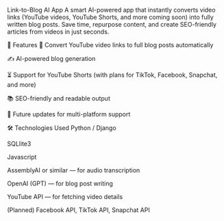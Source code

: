 Link-to-Blog AI App
A smart AI-powered app that instantly converts video links (YouTube videos, YouTube Shorts, and more coming soon) into fully written blog posts.
Save time, repurpose content, and create SEO-friendly articles from videos in just seconds.

🚀 Features
🎥 Convert YouTube video links to full blog posts automatically

✍️ AI-powered blog generation

⏳ Support for YouTube Shorts (with plans for TikTok, Facebook, Snapchat, and more)

📚 SEO-friendly and readable output

🔮 Future updates for multi-platform support

🛠️ Technologies Used
Python / Django

SQLlite3

Javascript

AssemblyAI or similar — for audio transcription

OpenAI (GPT) — for blog post writing

YouTube API — for fetching video details

(Planned) Facebook API, TikTok API, Snapchat API
